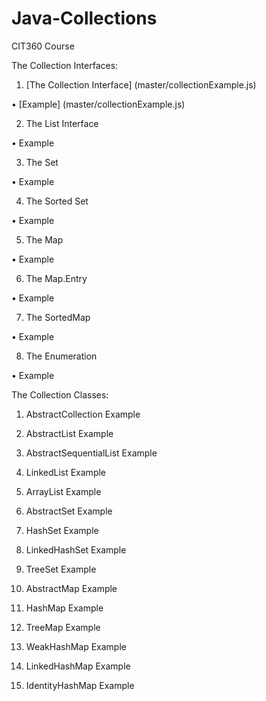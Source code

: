 # Java-Collections

CIT360 Course


The Collection Interfaces:

1) [The Collection Interface] (master/collectionExample.js)

  • [Example] (master/collectionExample.js)

2) The List Interface

  • Example

3) The Set

  • Example

4) The Sorted Set

  • Example

5) The Map

  • Example

6) The Map.Entry

  • Example

7) The SortedMap

  • Example

8) The Enumeration

  • Example


The Collection Classes:

1) AbstractCollection
  Example

2) AbstractList
  Example

3) AbstractSequentialList
  Example

4) LinkedList
  Example

5) ArrayList
  Example

6) AbstractSet
  Example

7) HashSet
  Example

8) LinkedHashSet
  Example

9) TreeSet
  Example

10) AbstractMap
  Example

11) HashMap
  Example

12) TreeMap
  Example

13) WeakHashMap
  Example
  
14) LinkedHashMap
  Example

15) IdentityHashMap
  Example

